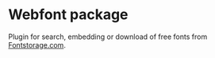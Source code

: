 # Webfont package
Plugin for search, embedding or download of free fonts from [Fontstorage.com](https://fontstorage.com).
